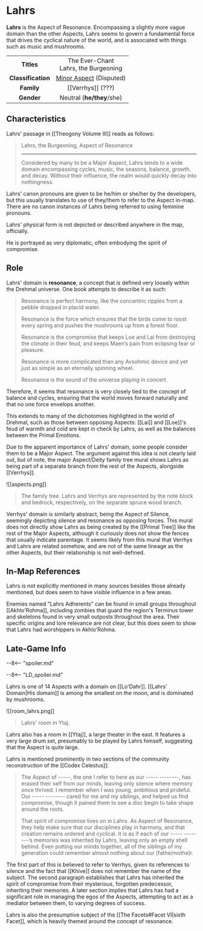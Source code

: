 # Lahrs

**Lahrs** is the Aspect of Resonance. Encompassing a slightly more vague domain than the other Aspects, Lahrs seems to govern a fundamental force that drives the cyclical nature of the world, and is associated with things such as music and mushrooms.

|  |  |
|:----------:|:----------------------:|
| **Titles** | The Ever-Chant <br> Lahrs, the Burgeoning |
| **Classification** | [Minor Aspect](/Lore/Higher_Beings/Aspects/Minor_Aspects/) (Disputed) |
| **Family** | [[Verrhys]] (???)  |
| **Gender** | Neutral (**he/they**/she) |

## Characteristics

Lahrs' passage in [[Theogony Volume III]] reads as follows:

> Lahrs, the Burgeoning, Aspect of Resonance
> ***
> Considered by many to be a Major Aspect, Lahrs tends to a wide domain encompassing cycles, music, the seasons, balance, growth, and decay. Without their influence, the realm would quickly decay into nothingness.

Lahrs' canon pronouns are given to be he/him or she/her by the developers, but this usually translates to use of they/them to refer to the Aspect in-map. There are no canon instances of Lahrs being referred to using feminine pronouns.

Lahrs' physical form is not depicted or described anywhere in the map, officially.

He is portrayed as very diplomatic, often embodying the spirit of compromise.

## Role

Lahrs' domain is **resonance**, a concept that is defined very loosely within the Drehmal universe. One book attempts to describe it as such:

> Resonance is perfect harmony, like the concentric ripples from a pebble dropped in placid water.
>
> Resonance is the force which ensures that the birds come to roost every spring and pushes the mushrooms up from a forest floor.
>
> Resonance is the compromise that keeps Loe and Lai from destroying the climate in their feud, and keeps Maen’s pain from eclipsing fear or pleasure.
>
> Resonance is more complicated than any Avsohmic device and yet just as simple as an eternally spinning wheel.
>
> Resonance is the sound of the universe playing in concert.

Therefore, it seems that resonance is very closely tied to the concept of balance and cycles, ensuring that the world moves forward naturally and that no one force envelops another.

This extends to many of the dichotomies highlighted in the world of Drehmal, such as those between opposing Aspects: [[Lai]] and [[Loe]]'s feud of warmth and cold are kept in check by Lahrs, as well as the balances between the Primal Emotions.

Due to the apparent importance of Lahrs' domain, some people consider them to be a Major Aspect. The argument against this idea is not clearly laid out, but of note, the major Aspect/Deity family tree mural shows Lahrs as being part of a separate branch from the rest of the Aspects, alongside [[Verrhys]]. 

![[aspects.png]]
> The family tree. Lahrs and Verrhys are represented by the note block and bedrock, respectively, on the separate spruce wood branch.

Verrhys' domain is similarly abstract, being the Aspect of Silence, seemingly depicting silence and resonance as opposing forces. This mural does not directly show Lahrs as being created by the [[Primal Tree]] like the rest of the Major Aspects, although it curiously does not show the fences that usually indicate parentage. It seems likely from this mural that Verrhys and Lahrs are related somehow, and are not of the same lineage as the other Aspects, but their relationship is not well-defined.

## In-Map References

Lahrs is not explicitly mentioned in many sources besides those already mentioned, but does seem to have visible influence in a few areas.

Enemies named "Lahrs Adherents" can be found in small groups throughout [[Akhlo'Rohma]], including zombies that guard the region's Terminus tower and skeletons found in very small outposts throughout the area. Their specific origins and lore relevance are not clear, but this does seem to show that Lahrs had worshippers in Akhlo'Rohma.

## Late-Game Info

--8<-- "spoiler.md"

--8<-- "LD_spoiler.md"

Lahrs is one of 14 Aspects with a domain on [[Lo'Dahr]]. [[Lahrs' Domain|His domain]] is among the smallest on the moon, and is dominated by mushrooms.

![[room_lahrs.png]]
> Lahrs' room in Ytaj.

Lahrs also has a room in [[Ytaj]], a large theater in the east. It features a very large drum set, presumably to be played by Lahrs himself, suggesting that the Aspect is quite large.

Lahrs is mentioned prominently in two sections of the community reconstruction of the [[Codex Celestus]]:

> The Aspect of -----, the one I refer to here as our ----- --------, has erased their self from our minds, leaving only silence where memory once thrived. I remember when I was young, ambitious and prideful. Our ----- -------- cared for me and my siblings, and helped us find compromise, though it pained them to see a disc begin to take shape around the roots.
>
> That spirit of compromise lives on in Lahrs. As Aspect of Resonance, they help make sure that our disciplines play in harmony, and that creation remains ordered and cyclical. It is as if each of our  ----- --------’s memories was inherited by Lahrs, leaving only an empty shell behind. Even putting our minds together, all of the siblings of my generation could remember almost nothing about our (fathe/mothe)r.

The first part of this is believed to refer to Verrhys, given its references to silence and the fact that [[Khive]] does not remember the name of the subject. The second paragraph establishes that Lahrs has inherited the spirit of compromise from their mysterious, forgotten predecessor, inheriting their memories. A later section implies that Lahrs has had a significant role in managing the egos of the Aspects, attempting to act as a mediator between them, to varying degrees of success.

Lahrs is also the presumptive subject of the [[The Facets#Facet VI|sixth Facet]], which is heavily themed around the concept of resonance.
